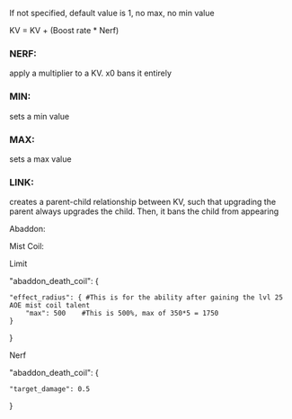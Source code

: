 If not specified, default value is 1, no max, no min value

KV = KV + (Boost rate * Nerf)

### NERF: 
apply a multiplier to a KV. x0 bans it entirely

### MIN: 
sets a min value

### MAX: 
sets a max value

### LINK: 
creates a parent-child relationship between KV, such that upgrading the parent always upgrades the child. Then, it bans the child from appearing


Abaddon:

Mist Coil:

Limit

"abaddon_death_coil": {

    "effect_radius": { #This is for the ability after gaining the lvl 25 AOE mist coil talent
        "max": 500    #This is 500%, max of 350*5 = 1750
    }
}

Nerf

"abaddon_death_coil": {

    "target_damage": 0.5
}
